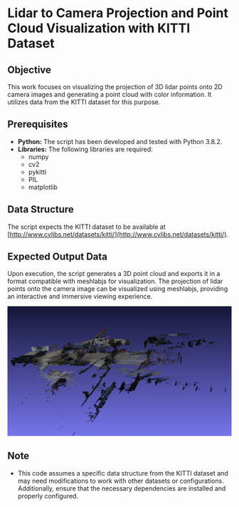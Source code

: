 # Lidar to Camera Projection and Point Cloud Visualization with KITTI Dataset

## Objective

This work focuses on visualizing the projection of 3D lidar points onto 2D camera images and generating a point cloud with color information. It utilizes data from the KITTI dataset for this purpose.


## Prerequisites

- **Python:** The script has been developed and tested with Python 3.8.2.
- **Libraries:** The following libraries are required:
  - numpy
  - cv2
  - pykitti
  - PIL
  - matplotlib

## Data Structure

The script expects the KITTI dataset to be available at [http://www.cvlibs.net/datasets/kitti/](http://www.cvlibs.net/datasets/kitti/).

## Expected Output Data

Upon execution, the script generates a 3D point cloud and exports it in a format compatible with meshlabjs for visualization. The projection of lidar points onto the camera image can be visualized using meshlabjs, providing an interactive and immersive viewing experience.

![Camera view with lidar points projected](assets/1.png)


## Note

- This code assumes a specific data structure from the KITTI dataset and may need modifications to work with other datasets or configurations. Additionally, ensure that the necessary dependencies are installed and properly configured.
